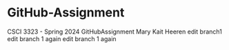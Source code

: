 # GitHub-Assignment
CSCI 3323 - Spring 2024 
GitHubAssignment
Mary Kait Heeren
edit branch1
edit branch 1 again
edit branch 1 again
